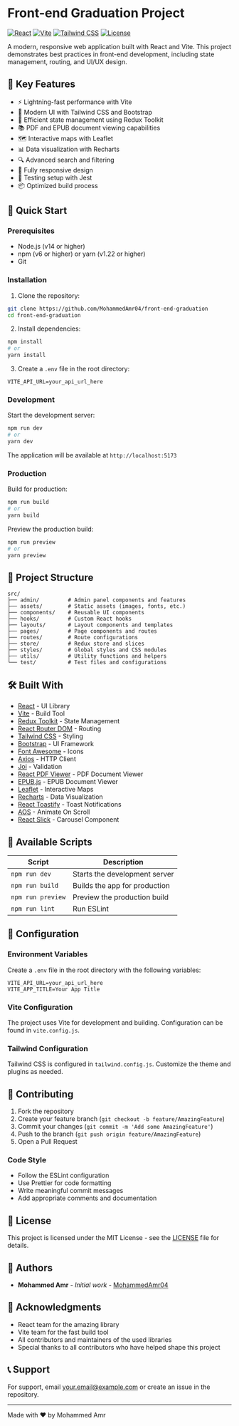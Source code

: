 # Front-end Graduation Project

[![React](https://img.shields.io/badge/React-19.0.0--rc.1-blue.svg)](https://reactjs.org/)
[![Vite](https://img.shields.io/badge/Vite-6.0.5-purple.svg)](https://vitejs.dev/)
[![Tailwind CSS](https://img.shields.io/badge/Tailwind-4.0.6-38B2AC.svg)](https://tailwindcss.com/)
[![License](https://img.shields.io/badge/License-MIT-green.svg)](LICENSE)

A modern, responsive web application built with React and Vite. This project demonstrates best practices in front-end development, including state management, routing, and UI/UX design.

## 🌟 Key Features

- ⚡️ Lightning-fast performance with Vite
- 🎨 Modern UI with Tailwind CSS and Bootstrap
- 🔄 Efficient state management using Redux Toolkit
- 📚 PDF and EPUB document viewing capabilities
- 🗺️ Interactive maps with Leaflet
- 📊 Data visualization with Recharts
- 🔍 Advanced search and filtering
- 📱 Fully responsive design
- 🧪 Testing setup with Jest
- 📦 Optimized build process

## 🚀 Quick Start

### Prerequisites

- Node.js (v14 or higher)
- npm (v6 or higher) or yarn (v1.22 or higher)
- Git

### Installation

1. Clone the repository:

```bash
git clone https://github.com/MohammedAmr04/front-end-graduation
cd front-end-graduation
```

2. Install dependencies:

```bash
npm install
# or
yarn install
```

3. Create a `.env` file in the root directory:

```env
VITE_API_URL=your_api_url_here
```

### Development

Start the development server:

```bash
npm run dev
# or
yarn dev
```

The application will be available at `http://localhost:5173`

### Production

Build for production:

```bash
npm run build
# or
yarn build
```

Preview the production build:

```bash
npm run preview
# or
yarn preview
```

## 📁 Project Structure

```
src/
├── admin/         # Admin panel components and features
├── assets/        # Static assets (images, fonts, etc.)
├── components/    # Reusable UI components
├── hooks/         # Custom React hooks
├── layouts/       # Layout components and templates
├── pages/         # Page components and routes
├── routes/        # Route configurations
├── store/         # Redux store and slices
├── styles/        # Global styles and CSS modules
├── utils/         # Utility functions and helpers
└── test/          # Test files and configurations
```

## 🛠️ Built With

- [React](https://reactjs.org/) - UI Library
- [Vite](https://vitejs.dev/) - Build Tool
- [Redux Toolkit](https://redux-toolkit.js.org/) - State Management
- [React Router DOM](https://reactrouter.com/) - Routing
- [Tailwind CSS](https://tailwindcss.com/) - Styling
- [Bootstrap](https://getbootstrap.com/) - UI Framework
- [Font Awesome](https://fontawesome.com/) - Icons
- [Axios](https://axios-http.com/) - HTTP Client
- [Joi](https://joi.dev/) - Validation
- [React PDF Viewer](https://react-pdf-viewer.dev/) - PDF Document Viewer
- [EPUB.js](https://github.com/futurepress/epubjs) - EPUB Document Viewer
- [Leaflet](https://leafletjs.com/) - Interactive Maps
- [Recharts](https://recharts.org/) - Data Visualization
- [React Toastify](https://fkhadra.github.io/react-toastify/) - Toast Notifications
- [AOS](https://michalsnik.github.io/aos/) - Animate On Scroll
- [React Slick](https://react-slick.neostack.com/) - Carousel Component

## 📝 Available Scripts

| Script            | Description                   |
| ----------------- | ----------------------------- |
| `npm run dev`     | Starts the development server |
| `npm run build`   | Builds the app for production |
| `npm run preview` | Preview the production build  |
| `npm run lint`    | Run ESLint                    |

## 🔧 Configuration

### Environment Variables

Create a `.env` file in the root directory with the following variables:

```env
VITE_API_URL=your_api_url_here
VITE_APP_TITLE=Your App Title
```

### Vite Configuration

The project uses Vite for development and building. Configuration can be found in `vite.config.js`.

### Tailwind Configuration

Tailwind CSS is configured in `tailwind.config.js`. Customize the theme and plugins as needed.

## 🤝 Contributing

1. Fork the repository
2. Create your feature branch (`git checkout -b feature/AmazingFeature`)
3. Commit your changes (`git commit -m 'Add some AmazingFeature'`)
4. Push to the branch (`git push origin feature/AmazingFeature`)
5. Open a Pull Request

### Code Style

- Follow the ESLint configuration
- Use Prettier for code formatting
- Write meaningful commit messages
- Add appropriate comments and documentation

## 📄 License

This project is licensed under the MIT License - see the [LICENSE](LICENSE) file for details.

## 👥 Authors

- **Mohammed Amr** - _Initial work_ - [MohammedAmr04](https://github.com/MohammedAmr04)

## 🙏 Acknowledgments

- React team for the amazing library
- Vite team for the fast build tool
- All contributors and maintainers of the used libraries
- Special thanks to all contributors who have helped shape this project

## 📞 Support

For support, email your.email@example.com or create an issue in the repository.

---

Made with ❤️ by Mohammed Amr
